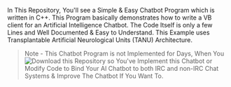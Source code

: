 In This Repository, You'll see a Simple & Easy Chatbot Program which is written in C++. This Program basically demonstrates how to write a VB client for an Artificial Intelligence Chatbot. The Code Itself is only a few Lines and Well Documented & Easy to Understand. This Example uses Transplantable Artificial Neurological Units (TANU) Architecture. 

> Note - This Chatbot Program is not Implemented for Days, When You ![Download](https://github.com/shivamksharma/ChatBot-in-Cplusplus) this Repository so You've Implement this Chatbot or Modify Code to Bind Your AI Chatbot to both IRC and non-IRC Chat Systems & Improve The Chatbot If You Want To.























